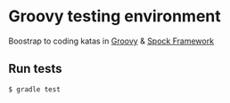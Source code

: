 # Groovy testing environment
Boostrap to coding katas in [Groovy](http://www.groovy-lang.org/) &amp; [Spock Framework](http://spockframework.github.io/spock/docs/1.0/)

## Run tests
```
$ gradle test
```
